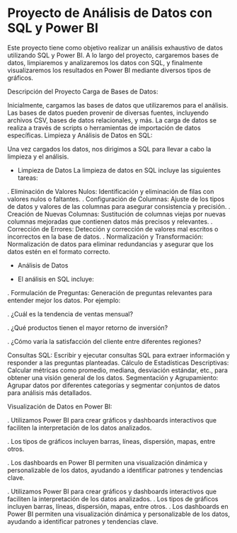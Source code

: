 # Proyecto de Análisis de Datos con SQL y Power BI
Este proyecto tiene como objetivo realizar un análisis exhaustivo de datos utilizando SQL y Power BI. A lo largo del proyecto, cargaremos bases de datos, limpiaremos y analizaremos los datos con SQL, y finalmente visualizaremos los resultados en Power BI mediante diversos tipos de gráficos.

Descripción del Proyecto
Carga de Bases de Datos:

Inicialmente, cargamos las bases de datos que utilizaremos para el análisis.
Las bases de datos pueden provenir de diversas fuentes, incluyendo archivos CSV, bases de datos relacionales, y más.
La carga de datos se realiza a través de scripts o herramientas de importación de datos específicas.
Limpieza y Análisis de Datos en SQL:

Una vez cargados los datos, nos dirigimos a SQL para llevar a cabo la limpieza y el análisis.

- Limpieza de Datos 
La limpieza de datos en SQL incluye las siguientes tareas:

. Eliminación de Valores Nulos: Identificación y eliminación de filas con valores nulos o faltantes.
. Configuración de Columnas: Ajuste de los tipos de datos y valores de las columnas para asegurar consistencia y precisión.
. Creación de Nuevas Columnas: Sustitución de columnas viejas por nuevas columnas mejoradas que contienen datos más precisos y relevantes.
. Corrección de Errores: Detección y corrección de valores mal escritos o incorrectos en la base de datos.
. Normalización y Transformación: Normalización de datos para eliminar redundancias y asegurar que los datos estén en el formato correcto.

- Análisis de Datos 

- El análisis en SQL incluye:

. Formulación de Preguntas: Generación de preguntas relevantes para entender mejor los datos. Por ejemplo:

. ¿Cuál es la tendencia de ventas mensual?

. ¿Qué productos tienen el mayor retorno de inversión?

. ¿Cómo varía la satisfacción del cliente entre diferentes regiones?

Consultas SQL: Escribir y ejecutar consultas SQL para extraer información y responder a las preguntas planteadas.
Cálculo de Estadísticas Descriptivas: Calcular métricas como promedio, mediana, desviación estándar, etc., para obtener una visión general de los datos.
Segmentación y Agrupamiento: Agrupar datos por diferentes categorías y segmentar conjuntos de datos para análisis más detallados.


Visualización de Datos en Power BI:

. Utilizamos Power BI para crear gráficos y dashboards interactivos que faciliten la interpretación de los datos analizados.

. Los tipos de gráficos incluyen barras, líneas, dispersión, mapas, entre otros.

. Los dashboards en Power BI permiten una visualización dinámica y personalizable de los datos, ayudando a identificar patrones y tendencias clave.

. Utilizamos Power BI para crear gráficos y dashboards interactivos que faciliten la interpretación de los datos analizados.
. Los tipos de gráficos incluyen barras, líneas, dispersión, mapas, entre otros.
. Los dashboards en Power BI permiten una visualización dinámica y personalizable de los datos, ayudando a identificar patrones y tendencias clave.
